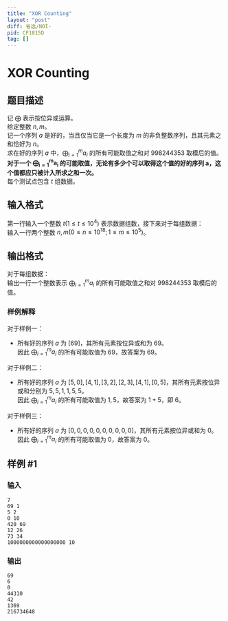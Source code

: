 ```yaml
---
title: "XOR Counting"
layout: "post"
diff: 省选/NOI-
pid: CF1815D
tag: []
---
```


# XOR Counting

## 题目描述

记 $\bigoplus$ 表示按位异或运算。  
给定整数 $n,m$。  
记一个序列 $a$ 是好的，当且仅当它是一个长度为 $m$ 的非负整数序列，且其元素之和恰好为 $n$。  
求在好的序列 $a$ 中，$\bigoplus_{i=1}^ma_i$ 的所有可能取值之和对 $998244353$ 取模后的值。  
**对于一个 $\bm{\bigoplus_{i=1}^ma_i}$ 的可能取值，无论有多少个可以取得这个值的好的序列 $\bm{a}$，这个值都应只被计入所求之和一次。**    
每个测试点包含 $t$ 组数据。

## 输入格式

第一行输入一个整数 $t(1\leq t\leq10^4)$ 表示数据组数，接下来对于每组数据：  
输入一行两个整数 $n,m(0\leq n\leq10^{18};1\leq m\leq10^5)$。

## 输出格式

对于每组数据：  
输出一行一个整数表示 $\bigoplus_{i=1}^ma_i$ 的所有可能取值之和对 $998244353$ 取模后的值。  

### 样例解释

对于样例一：

- 所有好的序列 $a$ 为 $[69]$，其所有元素按位异或和为 $69$。  
因此 $\bigoplus_{i=1}^ma_i$ 的所有可能取值为 $69$，故答案为 $69$。

对于样例二：

- 所有好的序列 $a$ 为 $[5,0],[4,1],[3,2],[2,3],[4,1],[0,5]$，其所有元素按位异或和分别为 $5,5,1,1,5,5$。  
因此 $\bigoplus_{i=1}^ma_i$ 的所有可能取值为 $1,5$，故答案为 $1+5$，即 $6$。

对于样例三：

- 所有好的序列 $a$ 为 $[0,0,0,0,0,0,0,0,0,0]$，其所有元素按位异或和为 $0$。  
因此 $\bigoplus_{i=1}^ma_i$ 的所有可能取值为 $0$，故答案为 $0$。

## 样例 #1

### 输入

```
7
69 1
5 2
0 10
420 69
12 26
73 34
1000000000000000000 10
```

### 输出

```
69
6
0
44310
42
1369
216734648
```

